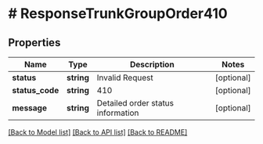 # # ResponseTrunkGroupOrder410

## Properties

Name | Type | Description | Notes
------------ | ------------- | ------------- | -------------
**status** | **string** | Invalid Request | [optional]
**status_code** | **string** | 410 | [optional]
**message** | **string** | Detailed order status information | [optional]

[[Back to Model list]](../../README.md#models) [[Back to API list]](../../README.md#endpoints) [[Back to README]](../../README.md)
